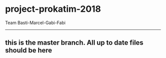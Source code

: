 # project-prokatim-2018
Team Basti-Marcel-Gabi-Fabi

-------------------------------------
this is the master branch. All up to date files should be here
-------------------------------------
